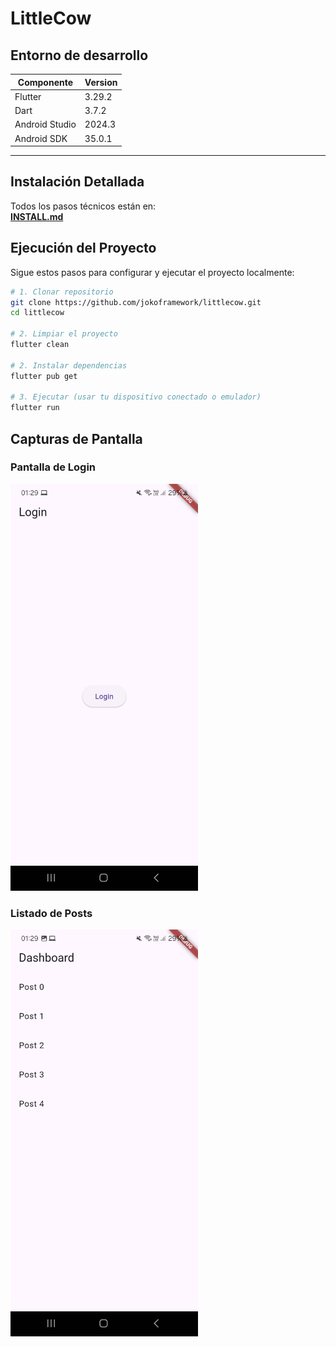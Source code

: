 # LittleCow 
## Entorno de desarrollo
| Componente| Version | 
|----------|----------|
| Flutter    |  3.29.2  | 
| Dart    | 3.7.2   | 
| Android Studio    | 2024.3 | 
| Android SDK  | 35.0.1 | 
---
## Instalación Detallada
Todos los pasos técnicos están en:  
[**INSTALL.md**](INSTALL.md)

## Ejecución del Proyecto
Sigue estos pasos para configurar y ejecutar el proyecto localmente:
```bash
# 1. Clonar repositorio
git clone https://github.com/jokoframework/littlecow.git
cd littlecow

# 2. Limpiar el proyecto 
flutter clean

# 2. Instalar dependencias
flutter pub get

# 3. Ejecutar (usar tu dispositivo conectado o emulador)
flutter run
```
## Capturas de Pantalla

### Pantalla de Login
<img src="images/login.jpg" width="300" >

### Listado de Posts
<img src="images/posts.jpg" width="300">

